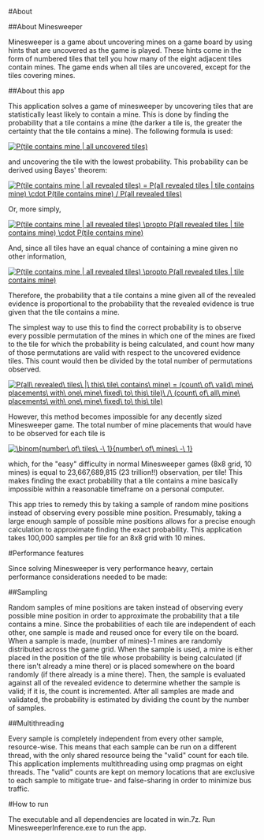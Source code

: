 #About

##About Minesweeper

Minesweeper is a game about uncovering mines on a game board by using hints that are uncovered as the game is played. These hints come in the form of numbered tiles that tell you how many of the eight adjacent tiles contain mines. The game ends when all tiles are uncovered, except for the tiles covering mines.

##About this app

This application solves a game of minesweeper by uncovering tiles that are statistically least likely to contain a mine. This is done by finding the probability that a tile contains a mine (the darker a tile is, the greater the certainty that the tile contains a mine). The following formula is used:

<a href="https://www.codecogs.com/eqnedit.php?latex=P(tile\&space;contains\&space;mine\&space;|\&space;all\&space;uncovered\&space;tiles)" target="_blank"><img src="https://latex.codecogs.com/gif.latex?P(tile\&space;contains\&space;mine\&space;|\&space;all\&space;uncovered\&space;tiles)" title="P(tile contains mine | all uncovered tiles)" /></a>

and uncovering the tile with the lowest probability. This probability can be derived using Bayes' theorem:

<a href="https://www.codecogs.com/eqnedit.php?latex=P(tile\&space;contains\&space;mine\&space;|\&space;all\&space;revealed\&space;tiles)\&space;=\&space;P(all\&space;revealed\&space;tiles\&space;|\&space;tile\&space;contains\&space;mine)\&space;\cdot\&space;P(tile\&space;contains\&space;mine)\&space;/\&space;P(all\&space;revealed\&space;tiles)" target="_blank"><img src="https://latex.codecogs.com/gif.latex?P(tile\&space;contains\&space;mine\&space;|\&space;all\&space;revealed\&space;tiles)\&space;=\&space;P(all\&space;revealed\&space;tiles\&space;|\&space;tile\&space;contains\&space;mine)\&space;\cdot\&space;P(tile\&space;contains\&space;mine)\&space;/\&space;P(all\&space;revealed\&space;tiles)" title="P(tile contains mine | all revealed tiles) = P(all revealed tiles | tile contains mine) \cdot P(tile contains mine) / P(all revealed tiles)" /></a>

Or, more simply,

<a href="https://www.codecogs.com/eqnedit.php?latex=P(tile\&space;contains\&space;mine\&space;|\&space;all\&space;revealed\&space;tiles)\&space;\propto\&space;P(all\&space;revealed\&space;tiles\&space;|\&space;tile\&space;contains\&space;mine)\&space;\cdot\&space;P(tile\&space;contains\&space;mine)" target="_blank"><img src="https://latex.codecogs.com/gif.latex?P(tile\&space;contains\&space;mine\&space;|\&space;all\&space;revealed\&space;tiles)\&space;\propto\&space;P(all\&space;revealed\&space;tiles\&space;|\&space;tile\&space;contains\&space;mine)\&space;\cdot\&space;P(tile\&space;contains\&space;mine)" title="P(tile contains mine | all revealed tiles) \propto P(all revealed tiles | tile contains mine) \cdot P(tile contains mine)" /></a>

And, since all tiles have an equal chance of containing a mine given no other information,

<a href="https://www.codecogs.com/eqnedit.php?latex=P(tile\&space;contains\&space;mine\&space;|\&space;all\&space;revealed\&space;tiles)\&space;\propto\&space;P(all\&space;revealed\&space;tiles\&space;|\&space;tile\&space;contains\&space;mine)" target="_blank"><img src="https://latex.codecogs.com/gif.latex?P(tile\&space;contains\&space;mine\&space;|\&space;all\&space;revealed\&space;tiles)\&space;\propto\&space;P(all\&space;revealed\&space;tiles\&space;|\&space;tile\&space;contains\&space;mine)" title="P(tile contains mine | all revealed tiles) \propto P(all revealed tiles | tile contains mine)" /></a>

Therefore, the probability that a tile contains a mine given all of the revealed evidence is proportional to the probability that the revealed evidence is true given that the tile contains a mine. 

The simplest way to use this to find the correct probability is to observe every possible permutation of the mines in which one of the mines are fixed to the tile for which the probability is being calculated, and count how many of those permutations are valid with respect to the uncovered evidence tiles. This count would then be divided by the total number of permutations observed.

<a href="https://www.codecogs.com/eqnedit.php?latex=P(all\&space;revealed\&space;tiles\&space;|\&space;this\&space;tile\&space;contains\&space;mine)&space;=&space;(count\&space;of\&space;valid\&space;mine\&space;placements\&space;with\&space;one\&space;mine\&space;fixed\&space;to\&space;this\&space;tile)\&space;/\&space;(count\&space;of\&space;all\&space;mine\&space;placements\&space;with\&space;one\&space;mine\&space;fixed\&space;to\&space;this\&space;tile)" target="_blank"><img src="https://latex.codecogs.com/gif.latex?P(all\&space;revealed\&space;tiles\&space;|\&space;this\&space;tile\&space;contains\&space;mine)&space;=&space;(count\&space;of\&space;valid\&space;mine\&space;placements\&space;with\&space;one\&space;mine\&space;fixed\&space;to\&space;this\&space;tile)\&space;/\&space;(count\&space;of\&space;all\&space;mine\&space;placements\&space;with\&space;one\&space;mine\&space;fixed\&space;to\&space;this\&space;tile)" title="P(all\ revealed\ tiles\ |\ this\ tile\ contains\ mine) = (count\ of\ valid\ mine\ placements\ with\ one\ mine\ fixed\ to\ this\ tile)\ /\ (count\ of\ all\ mine\ placements\ with\ one\ mine\ fixed\ to\ this\ tile)" /></a>

However, this method becomes impossible for any decently sized Minesweeper game. The total number of mine placements that would have to be observed for each tile is

<a href="https://www.codecogs.com/eqnedit.php?latex=\binom{number\&space;of\&space;tiles\&space;-\&space;1}{number\&space;of\&space;mines\&space;-\&space;1}" target="_blank"><img src="https://latex.codecogs.com/gif.latex?\binom{number\&space;of\&space;tiles\&space;-\&space;1}{number\&space;of\&space;mines\&space;-\&space;1}" title="\binom{number\ of\ tiles\ -\ 1}{number\ of\ mines\ -\ 1}" /></a>

which, for the "easy" difficulty in normal Minesweeper games (8x8 grid, 10 mines) is equal to 23,667,689,815 (23 trillion!!) observation, per tile! This makes finding the exact probability that a tile contains a mine basically impossible within a reasonable timeframe on a personal computer.

This app tries to remedy this by taking a sample of random mine positions instead of observing every possible mine position. Presumably, taking a large enough sample of possible mine positions allows for a precise enough calculation to approximate finding the exact probability. This application takes 100,000 samples per tile for an 8x8 grid with 10 mines.

#Performance features

Since solving Minesweeper is very performance heavy, certain performance considerations needed to be made:

##Sampling

Random samples of mine positions are taken instead of observing every possible mine position in order to approximate the probability that a tile contains a mine. Since the probabilities of each tile are independent of each other, one sample is made and reused once for every tile on the board. When a sample is made, (number of mines)-1 mines are randomly distributed across the game grid. When the sample is used, a mine is either placed in the position of the tile whose probability is being calculated (if there isn't already a mine there) or is placed somewhere on the board randomly (if there already is a mine there). Then, the sample is evaluated against all of the revealed evidence to determine whether the sample is valid; if it is, the count is incremented. After all samples are made and validated, the probability is estimated by dividing the count by the number of samples.

##Multithreading

Every sample is completely independent from every other sample, resource-wise. This means that each sample can be run on a different thread, with the only shared resource being the "valid" count for each tile. This application implements multithreading using omp pragmas on eight threads. The "valid" counts are kept on memory locations that are exclusive to each sample to mitigate true- and false-sharing in order to minimize bus traffic.

#How to run

The executable and all dependencies are located in win.7z. Run MinesweeperInference.exe to run the app.
